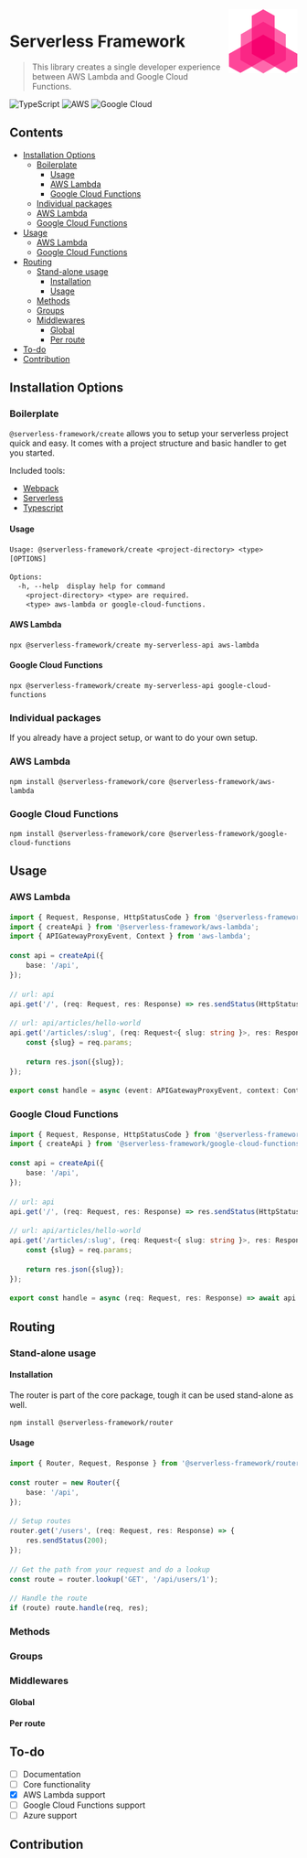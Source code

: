 <img src="logo.png" align="right" />

# Serverless Framework

> This library creates a single developer experience between AWS Lambda and Google Cloud Functions.


![TypeScript](https://img.shields.io/badge/typescript-%23007ACC.svg?style=for-the-badge&logo=typescript&logoColor=white)
![AWS](https://img.shields.io/badge/AWS-%23FF9900.svg?style=for-the-badge&logo=amazon-aws&logoColor=white)
![Google Cloud](https://img.shields.io/badge/GoogleCloud-%234285F4.svg?style=for-the-badge&logo=google-cloud&logoColor=white)

## Contents

* [Installation Options](#installation-options)
    * [Boilerplate](#boilerplate)
        * [Usage](#boilerplate-usage)
        * [AWS Lambda](#boilerplate-aws-lambda)
        * [Google Cloud Functions](#boilerplate-google-cloud-functions)
    * [Individual packages](#individual-packages)
    * [AWS Lambda](#individual-packages-aws-lambda)
    * [Google Cloud Functions](#individual-packages-google-cloud-functions)
* [Usage](#usage)
    * [AWS Lambda](#usage-aws-lambda)
    * [Google Cloud Functions](#usage-google-cloud-functions)
* [Routing](#routing)
    * [Stand-alone usage](#stand-alone-usage)
        * [Installation](#installation)
        * [Usage](#routing-usage)
    * [Methods](#methods)
    * [Groups](#groups)
    * [Middlewares](#middlewares)
        * [Global](#global)
        * [Per route](#per-route)
* [To-do](#to-do)
* [Contribution](#contribution)

## Installation Options

### Boilerplate

`@serverless-framework/create` allows you to setup your serverless project quick and easy.
It comes with a project structure and basic handler to get you started.

Included tools:

- [Webpack](https://webpack.js.org/)
- [Serverless](https://www.serverless.com/framework/docs)
- [Typescript](https://www.typescriptlang.org/)
  <a name="boilerplate-usage"></a>

#### Usage

```shell
Usage: @serverless-framework/create <project-directory> <type> [OPTIONS]

Options:
  -h, --help  display help for command
    <project-directory> <type> are required.
    <type> aws-lambda or google-cloud-functions.
```

<a name="boilerplate-aws-lambda"></a>

#### AWS Lambda

```shell
npx @serverless-framework/create my-serverless-api aws-lambda
```

<a name="boilerplate-google-cloud-functions"></a>

#### Google Cloud Functions

```shell
npx @serverless-framework/create my-serverless-api google-cloud-functions
```

### Individual packages

If you already have a project setup, or want to do your own setup.
<a name="individual-packages-aws-lambda"></a>

### AWS Lambda

```shell
npm install @serverless-framework/core @serverless-framework/aws-lambda
```

<a name="individual-packages-google-cloud-functions"></a>

### Google Cloud Functions

```shell
npm install @serverless-framework/core @serverless-framework/google-cloud-functions
```

## Usage

<a name="usage-aws-lambda"></a>

### AWS Lambda

```typescript
import { Request, Response, HttpStatusCode } from '@serverless-framework/core';
import { createApi } from '@serverless-framework/aws-lambda';
import { APIGatewayProxyEvent, Context } from 'aws-lambda';

const api = createApi({
    base: '/api',
});

// url: api
api.get('/', (req: Request, res: Response) => res.sendStatus(HttpStatusCode.OK));

// url: api/articles/hello-world
api.get('/articles/:slug', (req: Request<{ slug: string }>, res: Response) => {
    const {slug} = req.params;

    return res.json({slug});
});

export const handle = async (event: APIGatewayProxyEvent, context: Context) => await api.run(event, context);
```

<a name="usage-google-cloud-functions"></a>

### Google Cloud Functions

```typescript
import { Request, Response, HttpStatusCode } from '@serverless-framework/core';
import { createApi } from '@serverless-framework/google-cloud-functions';

const api = createApi({
    base: '/api',
});

// url: api
api.get('/', (req: Request, res: Response) => res.sendStatus(HttpStatusCode.OK));

// url: api/articles/hello-world
api.get('/articles/:slug', (req: Request<{ slug: string }>, res: Response) => {
    const {slug} = req.params;

    return res.json({slug});
});

export const handle = async (req: Request, res: Response) => await api.run(res, req);
```

## Routing


### Stand-alone usage

#### Installation

The router is part of the core package, tough it can be used stand-alone as well.

```shell
npm install @serverless-framework/router
```

<a name="routing-usage"></a>

#### Usage

```typescript
import { Router, Request, Response } from '@serverless-framework/router';

const router = new Router({
    base: '/api',
});

// Setup routes
router.get('/users', (req: Request, res: Response) => {
    res.sendStatus(200);
});

// Get the path from your request and do a lookup
const route = router.lookup('GET', '/api/users/1');

// Handle the route
if (route) route.handle(req, res);
```

### Methods

### Groups

### Middlewares

#### Global

#### Per route

## To-do

- [ ] Documentation
- [ ] Core functionality
- [x] AWS Lambda support
- [ ] Google Cloud Functions support
- [ ] Azure support

## Contribution